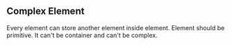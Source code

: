 ## Complex Element

Every element can store another element inside element. Element should be primitive. It can't be container and can't be complex. 
